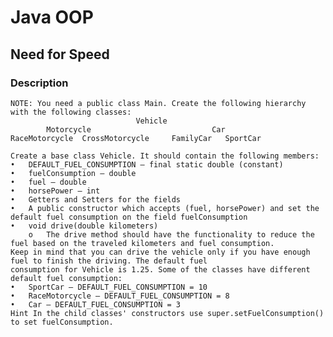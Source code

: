 # Java OOP

## Need for Speed

### Description
    NOTE: You need a public class Main. Create the following hierarchy with the following classes: 
                                Vehicle
            Motorcycle                           Car
    RaceMotorcycle  CrossMotorcycle     FamilyCar   SportCar

    Create a base class Vehicle. It should contain the following members: 
    •	DEFAULT_FUEL_CONSUMPTION – final static double (constant) 
    •	fuelConsumption – double 
    •	fuel – double 
    •	horsePower – int 
    •	Getters and Setters for the fields 
    •	A public constructor which accepts (fuel, horsePower) and set the default fuel consumption on the field fuelConsumption 
    •	void drive(double kilometers) 
        o	The drive method should have the functionality to reduce the fuel based on the traveled kilometers and fuel consumption. 
    Keep in mind that you can drive the vehicle only if you have enough fuel to finish the driving. The default fuel 
    consumption for Vehicle is 1.25. Some of the classes have different default fuel consumption: 
    •	SportCar – DEFAULT_FUEL_CONSUMPTION = 10 
    •	RaceMotorcycle – DEFAULT_FUEL_CONSUMPTION = 8 
    •	Car – DEFAULT_FUEL_CONSUMPTION = 3
    Hint In the child classes' constructors use super.setFuelConsumption() to set fuelConsumption.
